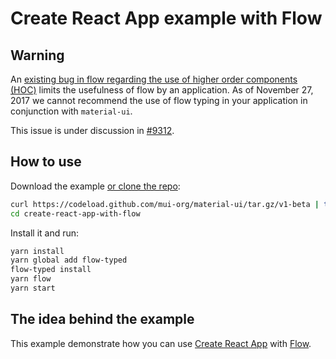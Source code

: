 # Create React App example with Flow

## Warning 
An [existing bug in flow regarding the use of higher order components (HOC)](https://github.com/facebook/flow/issues/5382) 
limits the usefulness of flow by an application.  As of November 27, 2017 we cannot recommend the use of flow 
typing in your application in conjunction with `material-ui`.

This issue is under discussion in [#9312](https://github.com/mui-org/material-ui/issues/9312).

## How to use

Download the example [or clone the repo](https://github.com/mui-org/material-ui):

```bash
curl https://codeload.github.com/mui-org/material-ui/tar.gz/v1-beta | tar -xz --strip=2 material-ui-1-beta/examples/create-react-app-with-flow
cd create-react-app-with-flow
```

Install it and run:

```bash
yarn install
yarn global add flow-typed
flow-typed install
yarn flow
yarn start
```

## The idea behind the example

This example demonstrate how you can use [Create React App](https://github.com/facebookincubator/create-react-app) with [Flow](https://github.com/facebook/flow).

